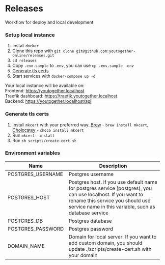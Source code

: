 # Releases
Workflow for deploy and local development

### Setup local instance
1. Install `docker`
2. Clone this repo with `git clone git@github.com:youtogether-online/releases.git`
3. `cd releases`
4. Copy `.env.sample` to `.env`, you can use `cp .env.sample .env`
5. [Generate tls certs](#Generate-tls-certs)
6. Start services with `docker-compose up -d`

Your local instance will be available on:<br>
Frontend: https://youtogether.localhost<br>
Traefik dashboard: https://traefik.youtogether.localhost<br>
Backend: https://youtogether.localhost/api <br>

### Generate tls certs
1. Install `mkcert` with your preferred way. [Brew](https://brew.sh) - `brew install mkcert`, [Cholocatey](https://chocolatey.org/install) - `choco install mkcert`
2. Run `mkcert -install`
3. Run `sh scripts/create-cert.sh`

### Environment variables
| Name              | Description                                                                                                                                                                                              |
| ----------------- | -------------------------------------------------------------------------------------------------------------------------------------------------------------------------------------------------------- |
| POSTGRES_USERNAME | Postgres username                                                                                                                                                                                        |
| POSTGRES_HOST     | Postgres host. If you use default name for postgres service (postgres), you can use localhost. If you want to rename this service you should use service name in this variable, such as database service |
| POSTGRES_DB       | Postgres database                                                                                                                                                                                        |
| POSTGRES_PASSWORD | Postgres password                                                                                                                                                                                        |
| DOMAIN_NAME       | Domain for local server. If you want to add custom domain, you should update ./scripts/create-cert.sh with your domain                                                                                   |

